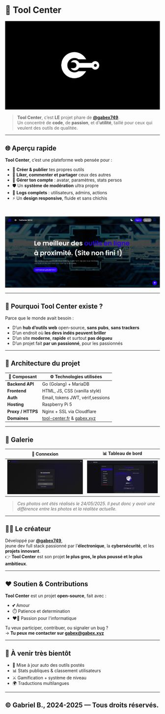 # 🚀 **Tool Center**

![Tool Center Banner](./frontend/assets/Banniere-TC.png)

> **Tool Center**, c’est **LE** projet phare de **[@gabex749](https://github.com/gabex749)**.  
> Un concentré de **code**, de **passion**, et d’**utilité**, taillé pour ceux qui veulent des outils de qualitée.

---

## 🌐 **Aperçu rapide**

**Tool Center**, c’est une plateforme web pensée pour :
- 🔧 **Créer & publier** tes propres outils
- 💬 **Liker, commenter et partager** ceux des autres
- 👤 **Gérer ton compte** : avatar, paramètres, stats persos
- 🛡️ Un **système de modération** ultra propre
- 📜 **Logs complets** : utilisateurs, admins, actions
- ⚡ Un **design responsive**, fluide et sans chichis

<br/>

![Preview Interface](./frontend/assets/demo-preview.png)

---

## 🧠 **Pourquoi Tool Center existe ?**

Parce que le monde avait besoin :
- D’un **hub d’outils web** open-source, **sans pubs**, **sans trackers**
- D’un endroit où **les devs indés peuvent briller**
- D’un site **moderne**, **rapide** et surtout **pas dégueu**
- D’un projet fait **par un passionné**, pour les passionnés

---

## 🧱 **Architecture du projet**

| 🧩 Composant       | ⚙️ Technologies utilisées             |
|-------------------|-------------------------------------|
| **Backend API**   | Go (Golang) + MariaDB               |
| **Frontend**      | HTML, JS, CSS (vanilla stylé)       |
| **Auth**          | Email, tokens JWT, vérif,sessions   |
| **Hosting**       | Raspberry Pi 5                      |
| **Proxy / HTTPS** | Nginx + SSL via Cloudflare          |
| **Domaines**      | [tool-center.fr](https://tool-center.fr) & [gabex.xyz](https://gabex.xyz) |

---

## 📸 **Galerie**

| 🔐 Connexion                         | 📊 Tableau de bord                  |
|-------------------------------------|------------------------------------|
| ![Login](./frontend/assets/login-preview.png)        | ![Dashboard](./frontend/assets/dashbord-preview.png) |

> _Ces photos ont étés réalisés le 24/05/2025. Il peut donc y avoir une différence entre les photos et la réalitée actuelle._

---

## 🧙‍♂️ **Le créateur**

Développé par **[@gabex749](https://github.com/gabex749)**,  
jeune dev full stack passionné par l’**électronique**, la **cybersécurité**, et les **projets innovant**.  
👉 **Tool Center** est son projet **le plus gros, le plus poussé et le plus ambitieux**.

---

## ❤️ **Soutien & Contributions**

**Tool Center** est un projet **open-source**, fait avec :
- 💕 Amour
- ⏱️ Patience et determination
- ❤️‍🔥 Passion pour l'informatique

Tu veux participer, contribuer, ou signaler un bug ?  
→ **Tu peux me contacter sur gabex@gabex.xyz**

---

## 🔮 **À venir très bientôt**

- 🔄 Mise à jour auto des outils postés
- 📊 Stats publiques & classement utilisateurs
- ⚔️ Gamification + système de niveau
- 🌍 Traductions multilangues

---
## **© Gabriel B., 2024-2025 — Tous droits réservés.**
